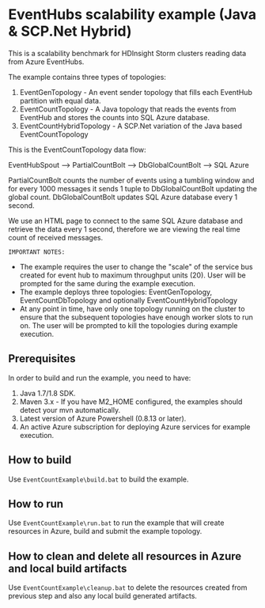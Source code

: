 # EventHubs scalability example (Java & SCP.Net Hybrid)
This is a scalability benchmark for HDInsight Storm clusters reading data from Azure EventHubs. 

The example contains three types of topologies:

1. EventGenTopology - An event sender topology that fills each EventHub partition with equal data.
2. EventCountTopology - A Java topology that reads the events from EventHub and stores the counts into SQL Azure database.
3. EventCountHybridTopology - A SCP.Net variation of the Java based EventCountTopology 

This is the EventCountTopology data flow:

EventHubSpout --> PartialCountBolt --> DbGlobalCountBolt --> SQL Azure

PartialCountBolt counts the number of events using a tumbling window and for every 1000 messages it sends 1 tuple to DbGlobalCountBolt updating the global count. DbGlobalCountBolt updates SQL Azure database every 1 second.

We use an HTML page to connect to the same SQL Azure database and retrieve the data every 1 second, therefore we are viewing the real time count of received messages.

```IMPORTANT NOTES:```
* The example requires the user to change the "scale" of the service bus created for event hub to maximum throughput units (20). User will be prompted for the same during the example execution.
* The example deploys three topologies: EventGenTopology, EventCountDbTopology and optionally EventCountHybridTopology
* At any point in time, have only one topology running on the cluster to ensure that the subsequent topologies have enough worker slots to run on. The user will be prompted to kill the topologies during example execution.

## Prerequisites
In order to build and run the example, you need to have:

1. Java 1.7/1.8 SDK.
2. Maven 3.x - If you have M2_HOME configured, the examples should detect your mvn automatically.
3. Latest version of Azure Powershell (0.8.13 or later).
4. An active Azure subscription for deploying Azure services for example execution.

## How to build
Use ```EventCountExample\build.bat``` to build the example.

## How to run
Use ```EventCountExample\run.bat``` to run the example that will create resources in Azure, build and submit the example topology.

## How to clean and delete all resources in Azure and local build artifacts ###
Use ```EventCountExample\cleanup.bat``` to delete the resources created from previous step and also any local build generated artifacts.
